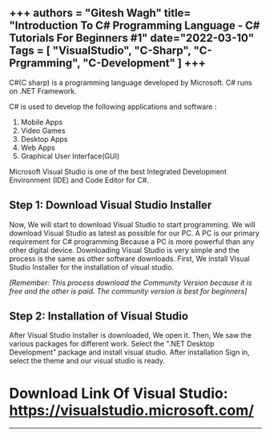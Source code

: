 +++
authors = "Gitesh Wagh"
title= "Introduction To C# Programming Language - C# Tutorials For Beginners #1"
date="2022-03-10"
Tags = [
    "VisualStudio",
     "C-Sharp",
     "C-Prgramming",
     "C-Development"
] 
+++
--------------------
C#(C sharp) is a programming language developed by Microsoft. C# runs on .NET Framework. 

C# is used to develop the following applications and software :

1. Mobile Apps
2. Video Games
3. Desktop Apps
4. Web Apps
5. Graphical User Interface(GUI)

Microsoft  Visual Studio is one of the best Integrated Development Environment (IDE) and Code Editor for C#. 

## Step 1: Download Visual Studio Installer ##

Now, We will start to download Visual Studio to start programming. We will download Visual Studio as latest as possible for our PC. A PC is our primary requirement for C# programming Because a PC is more powerful than any other digital device. Downloading Visual Studio is very simple and the process is the same as other software downloads. First, We install Visual Studio Installer for the installation of visual studio. 

*[Remember: This process download the Community Version because it is free and the other is paid. The community version is best for beginners]*

## Step 2: Installation of Visual Studio 
After Visual Studio Installer is downloaded, We open it. Then, We saw the various packages for different work. Select the ".NET Desktop Development" package and install visual studio. After installation Sign in, select the theme and our visual studio is ready.

# Download Link Of Visual Studio: https://visualstudio.microsoft.com/ 
********* 

